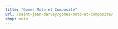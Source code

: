 ```yaml
---
title: "Gomes Moto et Composite"
url: /saint-jean-darvey/gomes-moto-et-composite/
shop: moto
---
```

